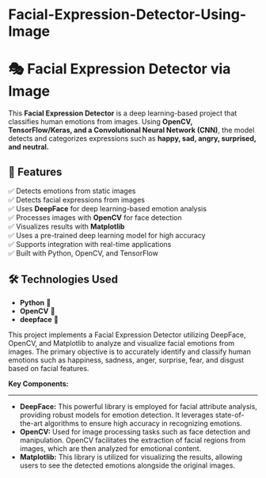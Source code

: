 # Facial-Expression-Detector-Using-Image

# 🎭 Facial Expression Detector via Image  

This **Facial Expression Detector** is a deep learning-based project that classifies human emotions from images. Using **OpenCV, TensorFlow/Keras, and a Convolutional Neural Network (CNN)**, the model detects and categorizes expressions such as **happy, sad, angry, surprised, and neutral.**  

## 🚀 Features  
✅ Detects emotions from static images  
✅ Detects facial expressions from images  
✅ Uses **DeepFace** for deep learning-based emotion analysis  
✅ Processes images with **OpenCV** for face detection  
✅ Visualizes results with **Matplotlib**  
✅ Uses a pre-trained deep learning model for high accuracy  
✅ Supports integration with real-time applications  
✅ Built with Python, OpenCV, and TensorFlow  

## 🛠 Technologies Used  
- **Python** 🐍    
- **OpenCV** 🎥  
- **deepface** 🧠

This project implements a Facial Expression Detector utilizing DeepFace, OpenCV, and Matplotlib to analyze and visualize facial emotions from images. 
The primary objective is to accurately identify and classify human emotions such as happiness, sadness, anger, surprise, fear, and disgust based on facial features.

**Key Components:**<hr>

- <b>DeepFace:</b> This powerful library is employed for facial attribute analysis, providing robust models for emotion detection. 
It leverages state-of-the-art algorithms to ensure high accuracy in recognizing emotions.
- <b>OpenCV:</b> Used for image processing tasks such as face detection and manipulation. OpenCV facilitates the extraction of facial regions from images, which are then analyzed for emotional content.
- <b>Matplotlib:</B> This library is utilized for visualizing the results, allowing users to see the detected emotions alongside the original images.
